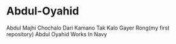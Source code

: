 # Abdul-Oyahid
Abdul Majhi Chochalo Dari Kamano Tak Kalo Gayer Rong(my first repository)
Abdul Oyahid Works In Navy
